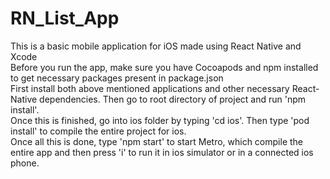 # RN_List_App
This is a basic mobile application for iOS made using React Native and Xcode
<br>
Before you run the app, make sure you have Cocoapods and npm installed to get necessary packages present in package.json
<br>
First install both above mentioned applications and other necessary React-Native dependencies. Then go to root directory of project and run 'npm install'.
<br> 
Once this is finished, go into ios folder by typing 'cd ios'. Then type 'pod install' to compile the entire project for ios.
<br>
Once all this is done, type 'npm start' to start Metro, which compile the entire app and then press 'i' to run it in ios simulator or in a connected ios phone.
